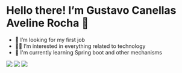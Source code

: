 # Hello there! I’m Gustavo Canellas Aveline Rocha 👋

- 👀 I’m looking for my first job
- 🫶🏻 I’m interested in everything related to technology
- 🌱 I'm currently learning Spring boot and other mechanisms

<div> 
  <a href="mailto:gustavoaveline@gmail.com"><img src="https://img.shields.io/badge/-Gmail-%23D44638?style=for-the-badge&logo=gmail&logoColor=white" target="_blank"></a>
  <a href="https://www.linkedin.com/in/gustavo-ca%C3%B1ellas-aveline-rocha-073747265/" target="_blank"><img src="https://img.shields.io/badge/-LinkedIn-%230077B5?style=for-the-badge&logo=linkedin&logoColor=white" target="_blank"></a> 
  <a href="https://www.instagram.com/gustavoaveline/" target="_blank"><img src="https://img.shields.io/badge/-Instagram-%23E4405F?style=for-the-badge&logo=instagram&logoColor=white" target="_blank"></a>
</div>
